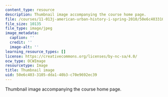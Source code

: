 ```yaml
---
content_type: resource
description: Thumbnail image accompanying the course home page.
file: /courses/11-013j-american-urban-history-i-spring-2010/50e6c4033105dda140b3c70e9692ec39_11-013js05-th.jpg
file_size: 10135
file_type: image/jpeg
image_metadata:
  caption: ''
  credit: ''
  image-alt: ''
learning_resource_types: []
license: https://creativecommons.org/licenses/by-nc-sa/4.0/
ocw_type: OCWImage
resourcetype: Image
title: Thumbnail image
uid: 50e6c403-3105-dda1-40b3-c70e9692ec39
---
```

Thumbnail image accompanying the course home page.